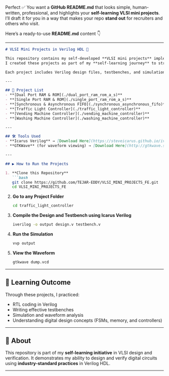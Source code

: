 Perfect ✅ You want a **GitHub README.md** that looks simple, human-written, professional, and highlights your **self-learning VLSI mini projects**.
I’ll draft it for you in a way that makes your repo **stand out** for recruiters and others who visit.

Here’s a ready-to-use **README.md** content 👇

---

````markdown
# VLSI Mini Projects in Verilog HDL 🚀

This repository contains my self-developed **VLSI mini projects** implemented in **Verilog HDL**.  
I created these projects as part of my **self-learning journey** to strengthen RTL design, digital logic, and verification skills.  

Each project includes Verilog design files, testbenches, and simulation support.

---

## 📂 Project List
- **[Dual Port RAM & ROM](./dual_port_ram_rom_a_s)**  
- **[Single Port RAM & ROM](./single_port_ram_rom_a_s)**  
- **[Synchronous & Asynchronous FIFO](./synchronous_asynchronous_fifo)**  
- **[Traffic Light Controller](./traffic_light_controller)**  
- **[Vending Machine Controller](./vending_machine_controller)**  
- **[Washing Machine Controller](./washing_machine_controller)**  

---

## 🛠️ Tools Used
- **Icarus Verilog** → [Download Here](https://steveicarus.github.io/iverilog/)  
- **GTKWave** (for waveform viewing) → [Download Here](http://gtkwave.sourceforge.net/)  

---

## ▶️ How to Run the Projects

1. **Clone this Repository**
   ```bash
   git clone https://github.com/TEJAR-EDDY/VLSI_MINI_PROJECTS_FE.git
   cd VLSI_MINI_PROJECTS_FE
````

2. **Go to any Project Folder**

   ```bash
   cd traffic_light_controller
   ```

3. **Compile the Design and Testbench using Icarus Verilog**

   ```bash
   iverilog -o output design.v testbench.v
   ```

4. **Run the Simulation**

   ```bash
   vvp output
   ```

5. **View the Waveform**

   ```bash
   gtkwave dump.vcd
   ```

---

## 📖 Learning Outcome

Through these projects, I practiced:

* RTL coding in Verilog
* Writing effective testbenches
* Simulation and waveform analysis
* Understanding digital design concepts (FSMs, memory, and controllers)

---

## 🌟 About

This repository is part of my **self-learning initiative** in VLSI design and verification.
It demonstrates my ability to design and verify digital circuits using **industry-standard practices** in Verilog HDL.

---


```
